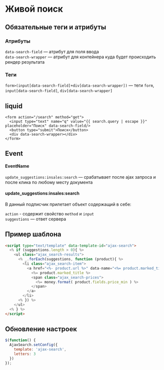 # Живой поиск

## Обязательные теги и атрибуты

### Атрибуты
`data-search-field` — атрибут для поля ввода <br>
`data-search-wrapper` — атрибут для контейнера куда будет происходить рендер результата <br>

### Теги
`form>(input[data-search-field]+div[data-search-wrapper])` — теги `form`, `input[data-search-field]`, `div[data-search-wrapper]`

## liquid

```liquid
<form action="/search" method="get">
  <input type="text" name="q" value="{{ search.query | escape }}" placeholder="Поиск" data-search-field/>
  <button type="submit">Поиск</button>
  <div data-search-wrapper></div>
</form>
```

## Event

#### EventName
`update_suggestions:insales:search` — срабатывает после ajax запроса и после клика по любому месту документа

#### update_suggestions:insales:search
В данный подписчик прилетает объект содержащий в себе:

`action` - содержит свойство `method` и `input`<br>
`suggestions` — ответ сервера

## Пример шаблона

```html
<script type="text/template" data-template-id="ajax-search">
  <% if (suggestions.length > 0){ %>
    <ul class="ajax_search-results">
      <% _.forEach(suggestions, function (product){ %>
        <li class="ajax_search-item">
          <a href="<%- product.url %>" data-name="<%= product.marked_title %>" class="ajax_search-link">
            <%= product.marked_title %>
            <span class="ajax_search-prices">
              <%= money.format( product.fields.price_min ) %>
            </span>
          </a>
        </li>
      <% }) %>
    </ul>
  <% } %>
</script>
```

## Обновление настроек

```js
$(function() {
  AjaxSearch.setConfig({
    template: 'ajax-search',
    letters: 3
  })
});
```